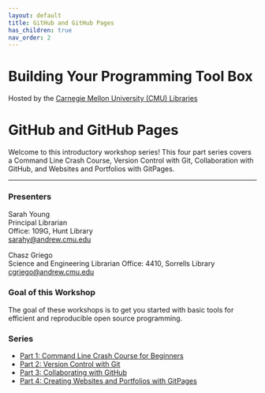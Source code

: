 ```yaml
---
layout: default
title: GitHub and GitHub Pages
has_children: true
nav_order: 2
---
```


# Building Your Programming Tool Box
Hosted by the [Carnegie Mellon University (CMU) Libraries](https://www.library.cmu.edu/)

# GitHub and GitHub Pages

Welcome to this introductory workshop series! This four part series covers a 
Command Line Crash Course, Version Control with Git, Collaboration with GitHub,
and Websites and Portfolios with GitPages.

____
### Presenters
Sarah Young <a href='https://github.com/rootsandberries' target='_blank'><img src='../content/img/GitHub-Mark-custom.svg' style='width:15px; padding:0; border:none !important;'></a>  
Principal Librarian  
Office: 109G, Hunt Library  
[sarahy@andrew.cmu.edu](mailto:sarahy@andrew.cmu.edu)

Chasz Griego <a href='https://github.com/chaszg' target='_blank'><img src='../content/img/GitHub-Mark-custom.svg' style='width:15px; padding:0; border:none !important;'></a>  
Science and Engineering Librarian
Office: 4410, Sorrells Library  
[cgriego@andrew.cmu.edu](mailto:cgriego@andrew.cmu.edu)  

### Goal of this Workshop
The goal of these workshops is to get you started with basic tools for efficient
and reproducible open source programming.

### Series

- [Part 1: Command Line Crash Course for Beginners](../cli/commandlinecrashcourse)
- [Part 2: Version Control with Git](../Git_Materials/index)
- [Part 3: Collaborating with GitHub]()
- [Part 4: Creating Websites and Portfolios with GitPages](../GH_Pages_Materials/GH-Pages-Index)
